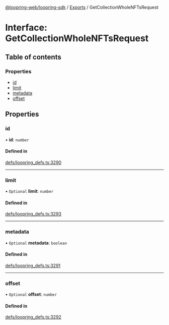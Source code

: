 [@loopring-web/loopring-sdk](../README.md) / [Exports](../modules.md) / GetCollectionWholeNFTsRequest

# Interface: GetCollectionWholeNFTsRequest

## Table of contents

### Properties

- [id](GetCollectionWholeNFTsRequest.md#id)
- [limit](GetCollectionWholeNFTsRequest.md#limit)
- [metadata](GetCollectionWholeNFTsRequest.md#metadata)
- [offset](GetCollectionWholeNFTsRequest.md#offset)

## Properties

### id

• **id**: `number`

#### Defined in

[defs/loopring_defs.ts:3290](https://github.com/Loopring/loopring_sdk/blob/24fdf4c/src/defs/loopring_defs.ts#L3290)

___

### limit

• `Optional` **limit**: `number`

#### Defined in

[defs/loopring_defs.ts:3293](https://github.com/Loopring/loopring_sdk/blob/24fdf4c/src/defs/loopring_defs.ts#L3293)

___

### metadata

• `Optional` **metadata**: `boolean`

#### Defined in

[defs/loopring_defs.ts:3291](https://github.com/Loopring/loopring_sdk/blob/24fdf4c/src/defs/loopring_defs.ts#L3291)

___

### offset

• `Optional` **offset**: `number`

#### Defined in

[defs/loopring_defs.ts:3292](https://github.com/Loopring/loopring_sdk/blob/24fdf4c/src/defs/loopring_defs.ts#L3292)
